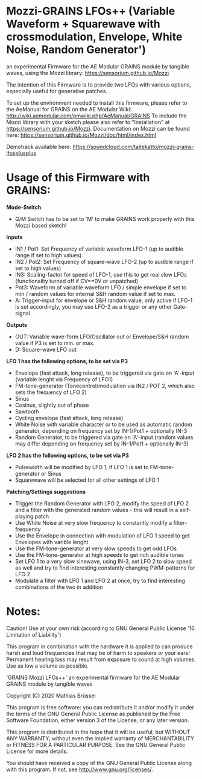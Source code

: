 # Mozzi-GRAINS LFOs++ (Variable Waveform + Squarewave with crossmodulation, Envelope, White Noise, Random Generator') 
  
an experimental Firmware for the AE Modular GRAINS module by tangible waves, using the Mozzi library: https://sensorium.github.io/Mozzi

The intention of this Firmware is to provide two LFOs with various options, especially useful for generative patches.
    
To set up the environment needed to install this firmware, please refer to the AeManual for GRAINS on the AE Modular Wiki: http://wiki.aemodular.com/pmwiki.php/AeManual/GRAINS
To include the Mozzi library with your sketch please also refer to "Installation" at https://sensorium.github.io/Mozzi.
Documentation on Mozzi can be found here: https://sensorium.github.io/Mozzi/doc/html/index.html

Demotrack available here: https://soundcloud.com/taitekatto/mozzi-grains-lfosplusplus
  
# Usage of this Firmware with GRAINS:

__Mode-Switch__ 

 * G/M Switch has to be set to 'M' to make GRAINS work properly with this Mozzi based sketch!
  
__Inputs__ 
  
* IN1 / Pot1: Set Frequency of variable waveform LFO-1 (up to audible range if set to high values)
* IN2 / Pot2: Set Frequency of square-wave LFO-2 (up to audible range if set to high values)
* IN3:        Scaling-factor for speed of LFO-1, use this to get real slow LFOs (functionality turned off if CV==0V or unpatched)
* Pot3:       Waveform of variable waveform LFO / simple envelope if set to min / random values for internal S&H random value if set to max.
* A:          Trigger-input for envelope or S&H random value, only active if LFO-1 is set accordingly, you may use LFO-2 as a trigger or any other Gate-signal

__Outputs__

* OUT:        Variable wave-form LFO/Oscillator out or Envelope/S&H random value if P3 is set to min. or max.
* D:          Square-wave LFO out

__LFO 1 has the following options, to be set via P3__

* Envelope (fast attack, long release), to be triggered via gate on 'A'-input (variable lenght via Frequency of LFO1) 
* FM-tone-generator (Tonecontrol/modulation via IN2 / POT 2, which also sets the frequency of LFO 2)
* Sinus    
* Cosinus, slightly out of phase
* Sawtooth
* Cycling envelope (fast attack, long release)
* White Noise with variable character or to be used as automatic random generator, depending on frequency set by IN-1/Pot1 + optionally IN-3
* Random Generator, to be triggered via gate on 'A'-input (random values may differ depending on frequency set by IN-1/Pot1 + optionally IN-3)

__LFO 2 has the following options, to be set via P3__

* Pulsewidth will be modified by LFO 1, if LFO 1 is set to FM-tone-generator or Sinus
* Squarewave will be selected for all other settings of LFO 1

__Patching/Settings suggestions__

* Trigger the Random Generator with LFO 2, modify the speed of LFO 2 and a filter with the generated random values - this will result in a self-playing patch
* Use White Noise at very slow frequency to constantly modify a filter-frequency
* Use the Envelope in connection with modulation of LFO 1 speed to get Envelopes with varible lenght
* Use the FM-tone-generator at very slow speeds to get odd LFOs
* Use the FM-tone-generator at high speeds to get rich audible tones
* Set LFO 1 to a very slow sinewave, using IN-3, set LFO 2 to slow speed as well and try to find interesting constantly changing PWM-patterns for LFO 2
* Modulate a filter with LFO 1 and LFO 2 at once, try to find interesting combinations of the two in addition

# Notes:
  
Caution! Use at your own risk (according to GNU General Public License '16. Limitation of Liability')

This program in combination with the hardware it is applied to can produce harsh and loud frequencies that may be of harm to speakers or your ears!
Permanent hearing loss may result from exposure to sound at high volumes. Use as low a volume as possible.

'GRAINS Mozzi LFOs++' an experimental firmware for the AE Modular GRAINS module by tangible waves
    
Copyright (C) 2020  Mathias Brüssel

This program is free software: you can redistribute it and/or modify
it under the terms of the GNU General Public License as published by
the Free Software Foundation, either version 3 of the License, or
any later version.
  
This program is distributed in the hope that it will be useful,
but WITHOUT ANY WARRANTY; without even the implied warranty of
MERCHANTABILITY or FITNESS FOR A PARTICULAR PURPOSE.  See the
GNU General Public License for more details.
  
You should have received a copy of the GNU General Public License
along with this program.  If not, see <http://www.gnu.org/licenses/>.

